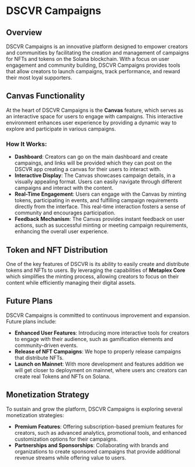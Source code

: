 # DSCVR Campaigns

## Overview

DSCVR Campaigns is an innovative platform designed to empower creators and communities by facilitating the creation and management of campaigns for NFTs and tokens on the Solana blockchain. With a focus on user engagement and community building, DSCVR Campaigns provides tools that allow creators to launch campaigns, track performance, and reward their most loyal supporters.

## Canvas Functionality

At the heart of DSCVR Campaigns is the **Canvas** feature, which serves as an interactive space for users to engage with campaigns. This interactive environment enhances user experience by providing a dynamic way to explore and participate in various campaigns.

### How It Works:

- **Dashboard**: Creators can go on the main dashboard and create campaings, and links will be provided which they can post on the DSCVR app creating a canvas for their users to interact with.
- **Interactive Display**: The Canvas showcases campaign details, in a visually appealing format. Users can easily navigate through different campaigns and interact with the content.
- **Real-Time Engagement**: Users can engage with the Canvas by minting tokens, participating in events, and fulfilling campaign requirements directly from the interface. This real-time interaction fosters a sense of community and encourages participation.
- **Feedback Mechanism**: The Canvas provides instant feedback on user actions, such as successful minting or meeting campaign requirements, enhancing the overall user experience.

## Token and NFT Distribution

One of the key features of DSCVR is its ability to easily create and distribute tokens and NFTs to users. By leveraging the capabilities of **Metaplex Core** which simplifies the minting process, allowing creators to focus on their content while efficiently managing their digital assets.

## Future Plans

DSCVR Campaigns is committed to continuous improvement and expansion. Future plans include:

- **Enhanced User Features**: Introducing more interactive tools for creators to engage with their audience, such as gamification elements and community-driven events.
- **Release of NFT Campaigns**: We hope to properly release campaigns that distribute NFTs.
- **Launch on Mainnet**: With more development and features addition we will get closer to deployment on mainnet, where users anc creators can create real Tokens and NFTs on Solana.

## Monetization Strategy

To sustain and grow the platform, DSCVR Campaigns is exploring several monetization strategies:

- **Premium Features**: Offering subscription-based premium features for creators, such as advanced analytics, promotional tools, and enhanced customization options for their campaigns.
- **Partnerships and Sponsorships**: Collaborating with brands and organizations to create sponsored campaigns that provide additional revenue streams while offering value to users.
